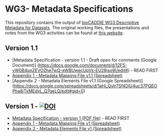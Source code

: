 # WG3- Metadata Specifications
This repository contains the output of [bioCADDIE WG3 Descriptive Metadata for Datasets](https://biocaddie.org/group/working-group/working-group-3-descriptive-metadata-datasets). 
The original working files, the presentations and notes from the WG3 activities can be found at [this website](https://biocaddie.org/workgroup-3-group-links).


## Version 1.1 

* [Metadata Specification - version 1.1 - Draft open for comments (Google Document)] (https://docs.google.com/document/d/12FS-yW0B4unZEVOZhe7wQ-eWBUwecUpVs-EU28jso9I/edit#) - READ FIRST
* [Appendix 1 - Metadata Mapping File v1.1 (Spreadsheet)](https://github.com/biocaddie/WG3-MetadataSpecifications/blob/master/AppendixI-WG3MetadataMappingFilev1-NIH-BD2K-bioCADDIE-DataDiscoveryIndex.xlsx)
* [Appendix 2 - Metadata Elements File v1.1 (Google Spreadsheet)] (https://docs.google.com/spreadsheets/d/1aHj_Qvlr7Sf4DlU4uc37PQEOPha8jTxMEdyL_Q7geLQ/edit#gid=0)



## Version 1 - [![DOI](https://zenodo.org/badge/doi/10.5281/zenodo.28019.svg)](http://dx.doi.org/10.5281/zenodo.28019)


* [Metadata Specification - version 1 (PDF file)](https://github.com/biocaddie/WG3-MetadataSpecifications/blob/master/WG3MetadataSpecificationv1-NIH-BD2K-bioCADDIE-DataDiscoveryIndex.pdf) - READ FIRST
* [Appendix 1 - Metadata Mapping File v1 (Spreadsheet)](https://github.com/biocaddie/WG3-MetadataSpecifications/blob/master/AppendixI-WG3MetadataMappingFilev1-NIH-BD2K-bioCADDIE-DataDiscoveryIndex.xlsx)
* [Appendix 2 - Metadata Elements File v1 (Spreadsheet)](https://github.com/biocaddie/WG3-MetadataSpecifications/blob/master/AppendixII-WG3MetadataElementsFilev1-NIH-BD2K-bioCADDIE-DataDiscoveryIndex.xlsx)




